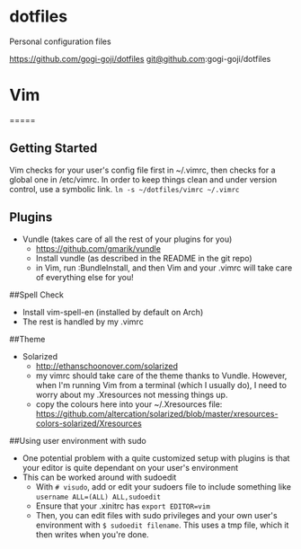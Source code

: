dotfiles
========

Personal configuration files

https://github.com/gogi-goji/dotfiles
git@github.com:gogi-goji/dotfiles

# Vim 
===== 

## Getting Started
Vim checks for your user's config file first in ~/.vimrc, then checks for a
global one in /etc/vimrc.  In order to keep things clean and under version
control, use a symbolic link.  `ln -s ~/dotfiles/vimrc ~/.vimrc`

## Plugins
* Vundle (takes care of all the rest of your plugins for you)
    * https://github.com/gmarik/vundle
    * Install vundle (as described in the README in the git repo)
    * in Vim, run :BundleInstall, and then Vim and your .vimrc will take care
      of everything else for you!

##Spell Check
* Install vim-spell-en (installed by default on Arch) 
* The rest is handled by my .vimrc

##Theme
* Solarized 
    * http://ethanschoonover.com/solarized
    * my vimrc should take care of the theme thanks to Vundle.  However, when
      I'm running Vim from a terminal (which I usually do), I need to worry
      about my .Xresources not messing things up.  
    * copy the colours here into your ~/.Xresources file:
      https://github.com/altercation/solarized/blob/master/xresources-colors-solarized/Xresources

##Using user environment with sudo
* One potential problem with a quite customized setup with plugins is that your
  editor is quite dependant on your user's environment
* This can be worked around with sudoedit
    * With `# visudo`, add or edit your sudoers file to include something like
      `username ALL=(ALL) ALL,sudoedit`
    * Ensure that your .xinitrc has `export EDITOR=vim`
    * Then, you can edit files with sudo privileges and your own user's
      environment with `$ sudoedit filename`.  This uses a tmp file, which it
      then writes when you're done.  

